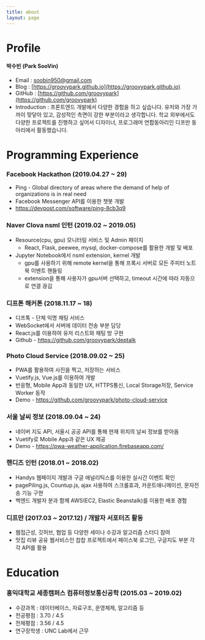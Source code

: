 ```yaml
---
title: about
layout: page
---
```


# Profile

#### 박수빈 (Park SooVin)

* Email : soobin950@gmail.com
* Blog : [https://groovypark.github.io](https://groovypark.github.io)
* GitHub : [https://github.com/groovypark](https://github.com/groovypark)
* Introduction : 프론트엔드 개발에서 다양한 경험을 하고 싶습니다. 유저와 가장 가까이 맞닿아 있고, 감성적인 측면이 강한 부분이라고 생각합니다. 학교 외부에서도 다양한 프로젝트를 진행하고 싶어서 디자이너, 프로그래머 연합동아리인 디프만 동아리에서 활동했습니다.

# Programming Experience

### Facebook Hackathon (2019.04.27 ~ 29)

* Ping - Global directory of areas where the demand of help of organizations is in real need
* Facebook Messenger API를 이용한 챗봇 개발
* https://devpost.com/software/ping-8cb3q9

### Naver Clova nsml 인턴 (2019.02 ~ 2019.05)

* Resource(cpu, gpu) 모니터링 서비스 및 Admin 페이지
    * React, Flask, peewee, mysql, docker-compose를 활용한 개발 및 배포
* Jupyter Notebook에서 nsml extension, kernel 개발
    * gpu를 사용하기 위해 remote kernel을 통해 프록시 서버로 모든 주피터 노트북 이벤트 핸들링
    * extension을 통해 사용자가 gpu서버 선택하고, timeout 시간에 따라 자동으로 연결 끊김

### 디프톤 해커톤 (2018.11.17 ~ 18)

* 디프톡 - 단체 익명 채팅 서비스
* WebSocket에서 서버에 데이터 전송 부분 담당
* React.js를 이용하여 유저 리스트와 채팅 방 구현
* Github - https://github.com/groovypark/deptalk

### Photo Cloud Service (2018.09.02 ~ 25)

* PWA를 활용하여 사진을 찍고, 저장하는 서비스
* Vuetify.js, Vue.js를 이용하여 개발
* 반응형, Mobile App과 동일한 UX, HTTPS통신, Local Storage저장, Service Worker 동작
* Demo - https://github.com/groovypark/photo-cloud-service

### 서울 날씨 정보 (2018.09.04 ~ 24)

* 네이버 지도 API, 서울시 공공 API를 통해 현재 위치의 날씨 정보를 받아옴
* Vuetify로 Mobile App과 같은 UX 제공
* Demo - https://pwa-weather-application.firebaseapp.com/

### 핸디즈 인턴 (2018.01 ~ 2018.02)

* Handys 웹페이지 개발과 구글 애널리틱스를 이용한 실시간 이벤트 확인
* pagePiling.js, Countup.js, ajax 사용하여 스크롤효과, 카운트애니메이션, 문자전송 기능 구현
* 백엔드 개발자 분과 함께 AWS(EC2, Elastic Beanstalk)를 이용한 배포 경험

### 디프만 (2017.03 ~ 2017.12) / 개발자 서포터즈 활동

* 웹접근성, 깃허브, 협업 등 다양한 세미나 수강과 알고리즘 스터디 참여
* 맛집 리뷰 공유 웹서비스인 찹찹 프로젝트에서 페이스북 로그인, 구글지도 부분 각각 API를 활용

# Education

### 홍익대학교 세종캠퍼스 컴퓨터정보통신공학 (2015.03 ~ 2019.02)

* 수강과목 : 데이터베이스, 자료구조, 운영체제, 알고리즘 등
* 전공평점 : 3.70 / 4.5
* 전체평점 : 3.56 / 4.5
* 연구장학생 : UNC Lab에서 근무